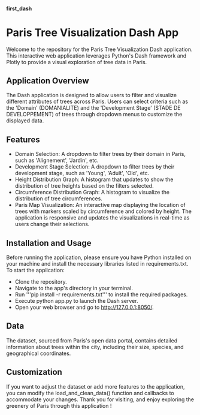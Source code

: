 #### first_dash

# Paris Tree Visualization Dash App
Welcome to the repository for the Paris Tree Visualization Dash application. This interactive web application leverages Python's Dash framework and Plotly to provide a visual exploration of tree data in Paris.

## Application Overview
The Dash application is designed to allow users to filter and visualize different attributes of trees across Paris. Users can select criteria such as the 'Domain' (DOMANIALITE) and the 'Development Stage' (STADE DE DEVELOPPEMENT) of trees through dropdown menus to customize the displayed data.

## Features
- Domain Selection: A dropdown to filter trees by their domain in Paris, such as 'Alignement', 'Jardin', etc.
- Development Stage Selection: A dropdown to filter trees by their development stage, such as 'Young', 'Adult', 'Old', etc.
- Height Distribution Graph: A histogram that updates to show the distribution of tree heights based on the filters selected.
- Circumference Distribution Graph: A histogram to visualize the distribution of tree circumferences.
- Paris Map Visualization: An interactive map displaying the location of trees with markers scaled by circumference and colored by height.
The application is responsive and updates the visualizations in real-time as users change their selections.

## Installation and Usage
Before running the application, please ensure you have Python installed on your machine and install the necessary libraries listed in requirements.txt. To start the application:
- Clone the repository.
- Navigate to the app's directory in your terminal.
- Run '''pip install -r requirements.txt''' to install the required packages.
- Execute python app.py to launch the Dash server.
- Open your web browser and go to http://127.0.0.1:8050/.

## Data
The dataset, sourced from Paris's open data portal, contains detailed information about trees within the city, including their size, species, and geographical coordinates.

## Customization
If you want to adjust the dataset or add more features to the application, you can modify the load_and_clean_data() function and callbacks to accommodate your changes. Thank you for visiting, and enjoy exploring the greenery of Paris through this application !
